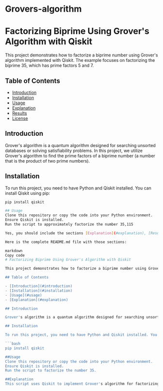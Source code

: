 # Grovers-algorithm
# Factorizing Biprime Using Grover's Algorithm with Qiskit

This project demonstrates how to factorize a biprime number using Grover's algorithm implemented with Qiskit. The example focuses on factorizing the biprime 35, which has prime factors 5 and 7.

## Table of Contents

- [Introduction](#introduction)
- [Installation](#installation)
- [Usage](#usage)
- [Explanation](#explanation)
- [Results](#results)
- [License](#license)

## Introduction

Grover's algorithm is a quantum algorithm designed for searching unsorted databases or solving satisfiability problems. In this project, we utilize Grover's algorithm to find the prime factors of a biprime number (a number that is the product of two prime numbers).

## Installation

To run this project, you need to have Python and Qiskit installed. You can install Qiskit using pip:

```bash
pip install qiskit

## Usage
Clone this repository or copy the code into your Python environment.
Ensure Qiskit is installed.
Run the script to approximately factorize the number 35,115

Yes, you should include the sections [Explanation](#explanation), [Results](#results), and [License](#license) in your README file. These sections provide additional context and information about your project, making it easier for others to understand and use.

Here is the complete README.md file with those sections:

markdown
Copy code
# Factorizing Biprime Using Grover's Algorithm with Qiskit

This project demonstrates how to factorize a biprime number using Grover's algorithm implemented with Qiskit. The example focuses on factorizing the biprime 35, which has prime factors 5 and 7.

## Table of Contents

- [Introduction](#introduction)
- [Installation](#installation)
- [Usage](#usage)
- [Explanation](#explanation)

## Introduction

Grover's algorithm is a quantum algorithm designed for searching unsorted databases or solving satisfiability problems. In this project, we utilize Grover's algorithm to find the prime factors of a biprime number (a number that is the product of two prime numbers).

## Installation

To run this project, you need to have Python and Qiskit installed. You can install Qiskit using pip:

```bash
pip install qiskit

##Usage
Clone this repository or copy the code into your Python environment.
Ensure Qiskit is installed.
Run the script to factorize the number 35.

##Explanation
This script uses Qiskit to implement Grover's algorithm for factorizing the biprime number 35,135. The process involves creating a quantum circuit with an oracle that marks the correct factors and applying the Grover operator iteratively to amplify the probability of measuring these factors



